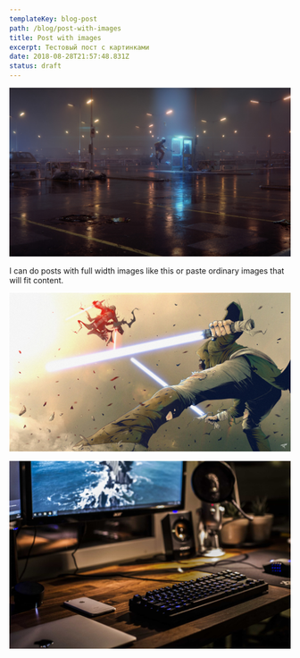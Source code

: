 ```yaml
---
templateKey: blog-post
path: /blog/post-with-images
title: Post with images
excerpt: Тестовый пост с картинками
date: 2018-08-28T21:57:48.831Z
status: draft
---
```


<div class="full-image"></div>

![Full width image](./cornelius-dammrich-52hz-shot-a-web-high.jpg)

I can do posts with full width images like this or paste ordinary images that will fit content.

![Another image, ordinary content width](./tonton-revolver-coders-strike-back.jpg)

![some other image](./photo-1489257712451-3a66755ca19c.jpg)